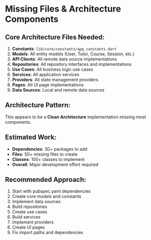 # Missing Files & Architecture Components

## Core Architecture Files Needed:
1. **Constants**: `lib/core/constants/app_constants.dart`
2. **Models**: All entity models (User, Tutor, Course, Session, etc.)
3. **API Clients**: All remote data source implementations
4. **Repositories**: All repository interfaces and implementations
5. **Use Cases**: All business logic use cases
6. **Services**: All application services
7. **Providers**: All state management providers
8. **Pages**: All UI page implementations
9. **Data Sources**: Local and remote data sources

## Architecture Pattern:
This appears to be a **Clean Architecture** implementation missing most components.

## Estimated Work:
- **Dependencies**: 30+ packages to add
- **Files**: 50+ missing files to create
- **Classes**: 100+ classes to implement
- **Overall**: Major development effort required

## Recommended Approach:
1. Start with pubspec.yaml dependencies
2. Create core models and constants
3. Implement data sources
4. Build repositories
5. Create use cases
6. Build services
7. Implement providers
8. Create UI pages
9. Fix import paths and dependencies